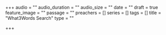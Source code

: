 +++
audio = ""
audio_duration = ""
audio_size = ""
date = ""
draft = true
feature_image = ""
passage = ""
preachers = []
series = []
tags = []
title = "What3Words Search"
type = ""

+++
    <what3words-address words="///fittingly.waving.retail"/>
    <script src="https://assets.what3words.com/sdk/v3/what3words.js"></script>
